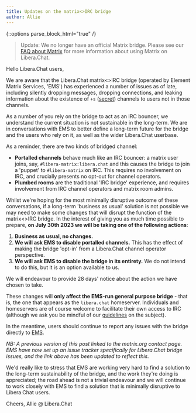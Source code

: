 ```yaml
---
title: Updates on the matrix<>IRC bridge
author: Allie
---
```


{::options parse_block_html="true" /}
>Update: We no longer have an official Matrix bridge. Please see our
>[FAQ about Matrix][matrixfaq] for more information about using Matrix on
>Libera.Chat.

Hello Libera.Chat users,

We are aware that the Libera.Chat matrix<>IRC bridge
(operated by Element Matrix Services, 'EMS') has experienced
a number of issues as of late, including
silently dropping messages, dropping connections,
and leaking information about the existence of `+s` ([secret]) channels to
users not in those channels.

As a number of you rely on the bridge to act as an IRC bouncer,
we understand the current situation is not sustainable in the long-term.
We are in conversations with EMS to better define a long-term future for
the bridge and the users who rely on it,
as well as the wider Libera.Chat userbase.

As a reminder, there are two kinds of bridged channel:

- **Portalled channels** behave much like an IRC bouncer: a matrix user
joins, say, `#libera-matrix:libera.chat` and this causes the bridge to
join a 'puppet' to `#libera-matrix` on IRC. This requires no involvement
on IRC, and crucially presents no opt-out for channel operators.
- **Plumbed rooms** are the traditional 'IRC bridge' experience, and
requires involvement from IRC channel operators and matrix room admins.

Whilst we're hoping for the most minimally disruptive outcome of
these conversations, if a long-term 'business as usual' solution is not
possible we may need to make some changes that will disrupt
the function of the matrix<>IRC bridge. In the interest of giving you
as much time possible to prepare,
**on July 30th 2023 we will be taking one of the following actions**:

1. **Business as usual, no changes.**
2. **We will ask EMS to disable portalled channels.**
This has the effect of making the bridge 'opt-in' from
a Libera.Chat channel operator perspective.
3. **We will ask EMS to disable the bridge in its entirety.**
We do not intend to do this, but it is an option available to us.

We will endeavour to provide 28 days' notice
about the action we have chosen to take.

These changes will **only affect the EMS-run general purpose bridge** -
that is, the one that appears as the `libera.chat` homeserver.
Individuals and homeservers are of course welcome to
facilitate their own access to IRC
(although we ask you be mindful of our [guidelines] on the subject).

In the meantime, users should continue to report any issues with the bridge
directly to [EMS][support].

_NB: A previous version of this post linked to the matrix.org contact page.
EMS have now set up an issue tracker specifically for Libera.Chat bridge
issues, and the link above has been updated to reflect this._

We'd really like to stress that EMS are working very hard to find a
solution to the long-term sustainability of the bridge, and the work
they're doing is appreciated; the road ahead is not a trivial endeavour
and we will continue to work closely with EMS to find a solution that
is minimally disruptive to Libera.Chat users.

Cheers,
Allie @ Libera.Chat

[guidelines]: https://libera.chat/guides/faq#are-bridges-allowed
[support]: https://github.com/matrix-org/libera-chat/issues
[secret]: https://libera.chat/guides/channelmodes
[matrixfaq]: https://libera.chat/guides/matrix
